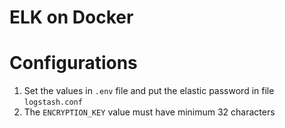 # ELK on Docker
# Configurations
1. Set the values in `.env` file and put the elastic password in file `logstash.conf`
2. The `ENCRYPTION_KEY` value must have minimum 32 characters